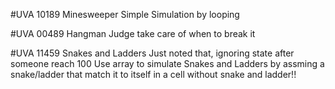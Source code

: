 #UVA 10189 Minesweeper
Simple Simulation by looping

#UVA 00489 Hangman Judge
take care of when to break it

#UVA 11459 Snakes and Ladders
Just noted that, ignoring state after someone reach 100
Use array to simulate Snakes and Ladders by assming a snake/ladder that match it to itself in a cell without snake and ladder!!
